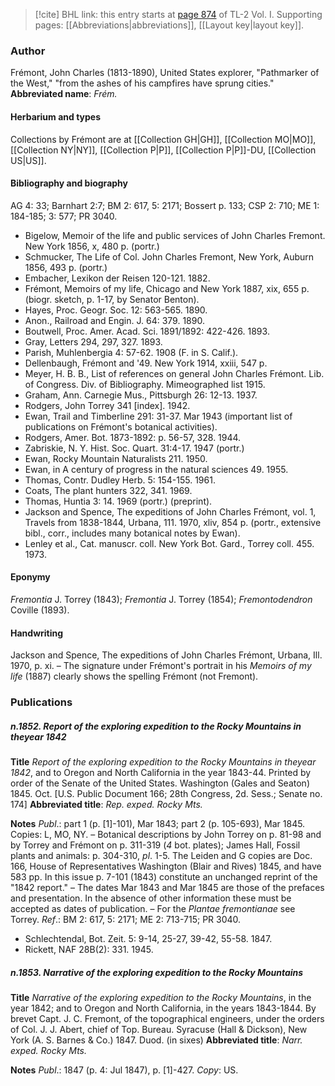 > [!cite] BHL link: this entry starts at [page 874](https://www.biodiversitylibrary.org/page/33121005) of TL-2 Vol. I.
> Supporting pages: [[Abbreviations|abbreviations]], [[Layout key|layout key]].

### Author

Frémont, John Charles (1813-1890), United States explorer, "Pathmarker of the West," "from the ashes of his campfires have sprung cities." 
**Abbreviated name**: *Frém.*

#### Herbarium and types

Collections by Frémont are at [[Collection GH|GH]], [[Collection MO|MO]], [[Collection NY|NY]], [[Collection P|P]], [[Collection P|P]]-DU, [[Collection US|US]].

#### Bibliography and biography

AG 4: 33; Barnhart 2:7; BM 2: 617, 5: 2171; Bossert p. 133; CSP 2: 710; ME 1: 184-185; 3: 577; PR 3040.
- Bigelow, Memoir of the life and public services of John Charles Fremont. New York 1856, x, 480 p. (portr.)
- Schmucker, The Life of Col. John Charles Fremont, New York, Auburn 1856, 493 p. (portr.)
- Embacher, Lexikon der Reisen 120-121. 1882.
- Frémont, Memoirs of my life, Chicago and New York 1887, xix, 655 p. (biogr. sketch, p. 1-17, by Senator Benton).
- Hayes, Proc. Geogr. Soc. 12: 563-565. 1890.
- Anon., Railroad and Engin. J. 64: 379. 1890.
- Boutwell, Proc. Amer. Acad. Sci. 1891/1892: 422-426. 1893.
- Gray, Letters 294, 297, 327. 1893.
- Parish, Muhlenbergia 4: 57-62. 1908 (F. in S. Calif.).
- Dellenbaugh, Frémont and '49. New York 1914, xxiii, 547 p.
- Meyer, H. B. B., List of references on general John Charles Frémont. Lib. of Congress. Div. of Bibliography. Mimeographed list 1915.
- Graham, Ann. Carnegie Mus., Pittsburgh 26: 12-13. 1937.
- Rodgers, John Torrey 341 \[index\]. 1942.
- Ewan, Trail and Timberline 291: 31-37. Mar 1943 (important list of publications on Frémont's botanical activities).
- Rodgers, Amer. Bot. 1873-1892: p. 56-57, 328. 1944.
- Zabriskie, N. Y. Hist. Soc. Quart. 31:4-17. 1947 (portr.)
- Ewan, Rocky Mountain Naturalists 211. 1950.
- Ewan, in A century of progress in the natural sciences 49. 1955.
- Thomas, Contr. Dudley Herb. 5: 154-155. 1961.
- Coats, The plant hunters 322, 341. 1969.
- Thomas, Huntia 3: 14. 1969 (portr.) (preprint).
- Jackson and Spence, The expeditions of John Charles Frémont, vol. 1, Travels from 1838-1844, Urbana, 111. 1970, xliv, 854 p. (portr., extensive bibl., corr., includes many botanical notes by Ewan).
- Lenley et al., Cat. manuscr. coll. New York Bot. Gard., Torrey coll. 455. 1973.

#### Eponymy

*Fremontia* J. Torrey (1843); *Fremontia* J. Torrey (1854); *Fremontodendron* Coville (1893).

#### Handwriting

Jackson and Spence, The expeditions of John Charles Frémont, Urbana, Ill. 1970, p. xi. – The signature under Frémont's portrait in his *Memoirs of my life* (1887) clearly shows the spelling Frémont (not Fremont).

### Publications

##### n.1852. Report of the exploring expedition to the Rocky Mountains in theyear 1842

**Title**
*Report of the exploring expedition to the Rocky Mountains in theyear 1842*, and to Oregon and North California in the year 1843-44. Printed by order of the Senate of the United States. Washington (Gales and Seaton) 1845. Oct. \[U.S. Public Document 166; 28th Congress, 2d. Sess.; Senate no. 174\]
**Abbreviated title**: *Rep. exped. Rocky Mts.*

**Notes**
*Publ*.: part 1 (p. \[1\]-101), Mar 1843; part 2 (p. 105-693), Mar 1845. Copies: L, MO, NY. – Botanical descriptions by John Torrey on p. 81-98 and by Torrey and Frémont on p. 311-319 (*4* bot. plates); James Hall, Fossil plants and animals: p. 304-310, *pl*. 1-5. The Leiden and G copies are Doc. 166, House of Representatives Washington (Blair and Rives) 1845, and have 583 pp. In this issue p. 7-101 (1843) constitute an unchanged reprint of the "1842 report." – The dates Mar 1843 and Mar 1845 are those of the prefaces and presentation. In the absence of other information these must be accepted as dates of publication. – For the *Plantae fremontianae* see Torrey.
*Ref*.: BM 2: 617, 5: 2171; ME 2: 713-715; PR 3040.
- Schlechtendal, Bot. Zeit. 5: 9-14, 25-27, 39-42, 55-58. 1847.
- Rickett, NAF 28B(2): 331. 1945.

##### n.1853. Narrative of the exploring expedition to the Rocky Mountains

**Title**
*Narrative of the exploring expedition to the Rocky Mountains*, in the year 1842; and to Oregon and North California, in the years 1843-1844. By brevet Capt. J. C. Fremont, of the topographical engineers, under the orders of Col. J. J. Abert, chief of Top. Bureau. Syracuse (Hall & Dickson), New York (A. S. Barnes & Co.) 1847. Duod. (in sixes)
**Abbreviated title**: *Narr. exped. Rocky Mts.*

**Notes**
*Publ*.: 1847 (p. 4: Jul 1847), p. \[1\]-427. *Copy*: US.

